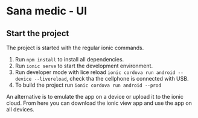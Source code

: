 # Sana medic - UI


## Start the project
The project is started with the regular ionic commands.

1. Run `npm install` to install all dependencies.
2. Run `ionic serve` to start the development environment.
3. Run developer mode with lice reload `ionic cordova run android --device --livereload`, check tha the cellphone is connected with USB.
4. To build the project run `ionic cordova run android --prod`

An alternative is to emulate the app on a device or upload it to the ionic cloud. From here you can download the ionic view app and use the app on all devices.

